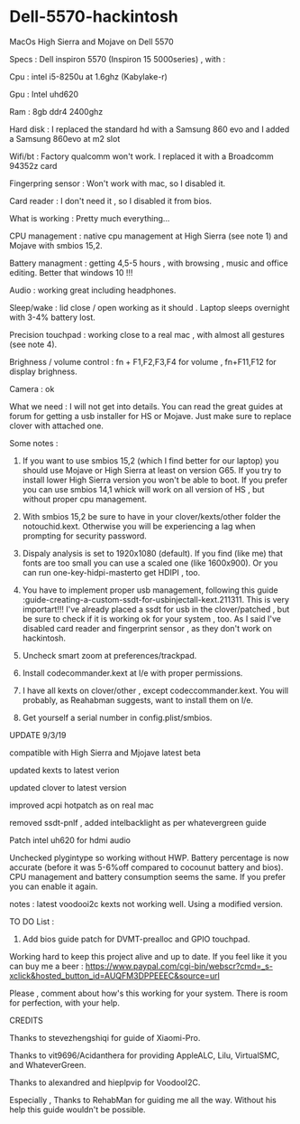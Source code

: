 # Dell-5570-hackintosh
MacOs High Sierra and Mojave on Dell 5570



Specs : Dell inspiron 5570 (Inspiron 15 5000series) , with :

Cpu : intel i5-8250u at 1.6ghz (Kabylake-r)

Gpu : Intel uhd620

Ram : 8gb ddr4 2400ghz

Hard disk : I replaced the standard hd with a Samsung 860 evo and I added a Samsung 860evo at m2 slot

Wifi/bt : Factory qualcomm won't work. I replaced it with a Broadcomm 94352z card

Fingerpring sensor : Won't work with mac, so I disabled it.

Card reader : I don't need it , so I disabled it from bios.


What is working : Pretty much everything...

CPU management : native cpu management at High Sierra (see note 1) and Mojave with smbios 15,2.

Battery managment : getting 4,5-5 hours , with browsing , music and office editing. Better that windows 10 !!!

Audio : working great including headphones.

Sleep/wake : lid close / open working as it should . Laptop sleeps overnight with 3-4% battery lost.

Precision touchpad : working close to a real mac , with almost all gestures (see note 4).

Brighness / volume control : fn + F1,F2,F3,F4 for volume , fn+F11,F12 for display brighness.

Camera : ok


What we need :
I will not get into details. You can read the great guides at forum for getting a usb installer for HS or Mojave. Just make sure to replace clover with attached one.

Some notes :

1) If you want to use smbios 15,2 (which I find better for our laptop) you should use Mojave or High Sierra at least on version G65. If you try to install lower High Sierra version you won't be able to boot. If you prefer you can use smbios 14,1 whick will work on all version of HS , but without proper cpu management.

2) With smbios 15,2 be sure to have in your clover/kexts/other folder the notouchid.kext. Otherwise you will be experiencing a lag when prompting for security password.

3) Dispaly analysis is set to 1920x1080 (default). If you find (like me) that fonts are too small you can use a scaled one (like 1600x900). Or you can run one-key-hidpi-masterto get HDIPI , too.

3) You have to implement proper usb management, following this guide :guide-creating-a-custom-ssdt-for-usbinjectall-kext.211311. This is very importart!!! I've already placed a ssdt for usb in the clover/patched , but be sure to check if it is working ok for your system , too. As I said I've disabled card reader and fingerprint sensor , as they don't work on hackintosh.

4) Uncheck smart zoom at preferences/trackpad.

5) Install codecommander.kext at l/e with proper permissions.

6) I have all kexts on clover/other , except codeccommander.kext. You will probably, as Reahabman suggests, want to install them on l/e.

7) Get yourself a serial number in config.plist/smbios.



UPDATE 9/3/19

compatible with High Sierra and Mjojave latest beta

updated kexts to latest verion

updated clover to latest version

improved acpi hotpatch as on real mac

removed ssdt-pnlf , added intelbacklight as per whatevergreen guide

Patch intel uh620 for hdmi audio

Unchecked plygintype so working without HWP. Battery percentage is now accurate (before it was 5-6%off compared to cocounut battery and bios). CPU management and battery consumption seems the same. If you prefer you can enable it again.

notes :
latest voodooi2c kexts not working well. Using a modified version.


TO DO List :


1) Add bios guide patch for DVMT-prealloc and GPIO touchpad.


Working hard to keep this project alive and up to date. If you feel like it you can buy me a beer :
https://www.paypal.com/cgi-bin/webscr?cmd=_s-xclick&hosted_button_id=AUQFM3DPPEEEC&source=url


Please , comment about how's this working for your system. There is room for perfection, with your help.



CREDITS

Thanks to stevezhengshiqi  for guide of Xiaomi-Pro.

Thanks to vit9696/Acidanthera for providing AppleALC, Lilu,  VirtualSMC, and WhateverGreen.

Thanks to alexandred and hieplpvip for VoodooI2C.

Especially , 
Thanks to RehabMan for guiding me all the way. Without his help this guide wouldn't be possible.



